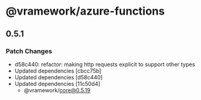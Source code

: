 # @vramework/azure-functions

## 0.5.1

### Patch Changes

- d58c440: refactor: making http requests explicit to support other types
- Updated dependencies [cbcc75b]
- Updated dependencies [d58c440]
- Updated dependencies [11c50d4]
  - @vramework/core@0.5.19
